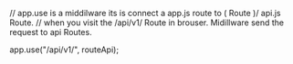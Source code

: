 // app.use is a middilware its is connect a app.js route to ( Route )/ api.js Route.
// when you visit the /api/v1/ Route in brouser. Midillware send the request to api Routes.

app.use("/api/v1/", routeApi);
